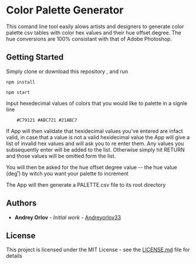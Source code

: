 # Color Palette Generator

This comand line tool easily alows artists and designers to generate color palette csv tables with color hex values and their hue offset degree. The hue conversions are 100% consistant with that of Adobe Photoshop.

## Getting Started

Simply clone or download this repository , and run 
```
npm install

npm start
```
Input hexedecimal values of colors that you would like to palette in a signle line 
```
    #C79121 #ABC721 #21ABC7
``` 
If App will then validate that hexidecimal values you've entered are infact valid,
in case that a value is not a valid hexidecimal value the App will give a list of invalid hex values and will ask you to re enter them.
Any values you subsequently enter will be added to the list. Otherwise simply hit RETURN and those values will be omitted form the list. 

You will then be asked for the hue offset degree value -- the hue value (deg˚) by witch you want your palette to increment

The App will then generate a PALETTE.csv file to its root directory

## Authors

* **Andrey Orlov** - *Initial work* - [Andreyorlov33](https://github.com/Andreyorlov33)

## License

This project is licensed under the MIT License - see the [LICENSE.md](LICENSE.md) file for details


